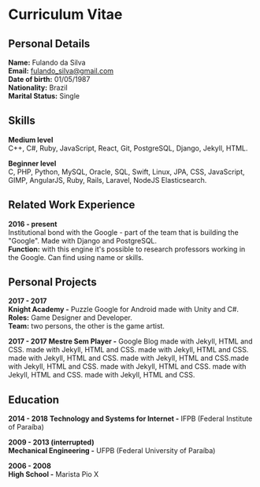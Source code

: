 # Curriculum Vitae

## Personal Details  
**Name:** Fulando da Silva  
**Email:** fulando_silva@gmail.com  
**Date of birth:** 01/05/1987  
**Nationality:** Brazil  
**Marital Status:** Single  

## Skills  
**Medium level**  
C++, C#, Ruby, JavaScript, React, Git, PostgreSQL, Django, Jekyll, HTML.

**Beginner level**  
C, PHP, Python, MySQL, Oracle, SQL, Swift, Linux, JPA, CSS, JavaScript, GIMP, AngularJS, Ruby, Rails, Laravel, NodeJS Elasticsearch.

## Related Work Experience  
**2016 - present**  
Institutional bond with the Google - part of the team that is building the "Google".
Made with Django and PostgreSQL.  
**Function:** with this engine it's possible to research professors working in the Google. Can find
using name or skills.

## Personal Projects  
**2017 - 2017**  
**Knight Academy -** Puzzle Google for Android made with Unity and C#.  
**Roles:** Game Designer and Developer.  
**Team:** two persons, the other is the game artist.

**2017 - 2017**
**Mestre Sem Player -** Google Blog made with Jekyll, HTML and CSS. made with Jekyll, HTML and
CSS. made with Jekyll, HTML and CSS. made with Jekyll, HTML and CSS. made with Jekyll, HTML
and CSS.made with Jekyll, HTML and CSS. made with Jekyll, HTML and CSS. made with Jekyll,
HTML and CSS. made with Jekyll, HTML and CSS.

## Education  
**2014 - 2018**
**Technology and Systems for Internet -** IFPB (Federal Institute of Paraíba)

**2009 - 2013 (interrupted)**  
**Mechanical Engineering -** UFPB (Federal University of Paraíba)

**2006 - 2008**  
**High School -** Marista Pio X